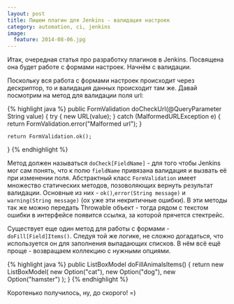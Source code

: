 ```yaml
---
layout: post
title: Пишем плагин для Jenkins - валидация настроек
category: automation, ci, jenkins
image: 
  feature: 2014-08-06.jpg
---
```


Итак, очередная статья про разработку плагинов в Jenkins. Посвящена она будет работе с формами настроек. Начнём с валидации.

Поскольку вся работа с формами настроек происходит через дескриптор, то и валидация данных происходит там же. Давай посмотрим на метод для валидации поля url:

{% highlight java %}
public FormValidation doCheckUrl(@QueryParameter String value) {
    try {
        new URL(value);
    } catch (MalformedURLException e) {
        return FormValidation.error("Malformed url");
    }

    return FormValidation.ok();
}
{% endhighlight %}

Метод должен называться `doCheck[FieldName]` - для того чтобы Jenkins мог сам понять, что к полю `fieldName` привязана валидация и вызвать её при изменении поля. Абстрактный класс `FormValidation` имеет множество статических методов, позоволяющих вернуть результат валидации. Основные из них - `ok()`,`error(String message)` и `warning(String message)` (ох уже эти некритичные ошибки). В эти методы так же можно передать Throwable объект - тогда рядом с текстом ошибки в интерфейсе появится ссылка, за которой прячется стектрейс.

Существует еще один метод для работы с формами - `doFill[Field]Items()`. Следуя той же логике, не сложно догадаться, что используется он для заполнения выпадающих списков. В нём всё ещё проще - возвращаем коллекцию с нужными опциями. 

{% highlight java %}
public ListBoxModel doFillAnimalsItems() {
    return new ListBoxModel(
        new Option("cat"),
        new Option("dog"),
        new Option("hamster")
    );
}
{% endhighlight %}

Коротенько получилось, ну, до скорого! =)